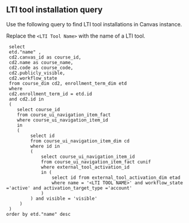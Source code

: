 ## LTI tool installation query

Use the following query to find LTI tool installations in Canvas instance.

Replace the `<LTI Tool Name>` with the name of a LTI tool.

```
 select 
 etd."name" , 
 cd2.canvas_id as course_id, 
 cd2.name as course_name, 
 cd2.code as course_code, 
 cd2.publicly_visible, 
 cd2.workflow_state
 from course_dim cd2, enrollment_term_dim etd 
 where 
 cd2.enrollment_term_id = etd.id 
 and cd2.id in
 (
 	select course_id
 	from course_ui_navigation_item_fact
 	where course_ui_navigation_item_id
 	in
 	(
		 select id
		 from course_ui_navigation_item_dim cd
		 where id in
		 (
			 select course_ui_navigation_item_id
			 from course_ui_navigation_item_fact cunif
			 where external_tool_activation_id
			 in (
				 select id from external_tool_activation_dim etad
				 where name = '<LTI TOOL NAME>' and workflow_state ='active' and activation_target_type ='account'
			 )
		 ) and visible = 'visible'
	 )
 )
order by etd."name" desc
```
